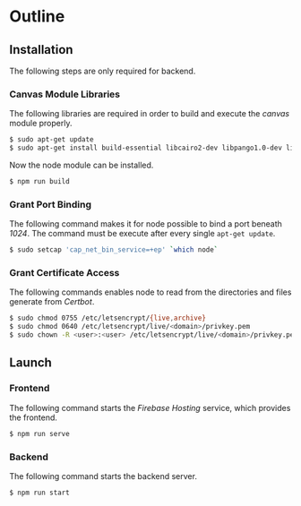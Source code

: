 # Outline

## Installation

The following steps are only required for backend.

### Canvas Module Libraries

The following libraries are required in order to build and execute the *canvas* module properly.

```bash
$ sudo apt-get update
$ sudo apt-get install build-essential libcairo2-dev libpango1.0-dev libjpeg-dev libgif-dev librsvg2-dev
```

Now the node module can be installed.

```bash
$ npm run build
```

### Grant Port Binding

The following command makes it for node possible to bind a port beneath *1024*. The command must be execute after every single `apt-get update`.

```bash
$ sudo setcap 'cap_net_bin_service=+ep' `which node`
```

### Grant Certificate Access

The following commands enables node to read from the directories and files generate from *Certbot*.

```bash
$ sudo chmod 0755 /etc/letsencrypt/{live,archive}
$ sudo chmod 0640 /etc/letsencrypt/live/<domain>/privkey.pem
$ sudo chown -R <user>:<user> /etc/letsencrypt/live/<domain>/privkey.pem
```

## Launch

### Frontend

The following command starts the *Firebase Hosting* service, which provides the frontend.

```bash
$ npm run serve
```

### Backend

The following command starts the backend server.

```bash
$ npm run start
```
